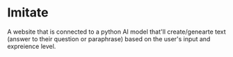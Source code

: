 # Imitate

A website that is connected to a python AI model that'll create/genearte text (answer to their question or paraphrase) based on the user's input and expreience level.
